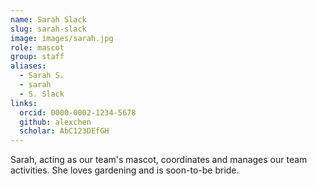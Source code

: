 ```yaml
---
name: Sarah Slack
slug: sarah-slack
image: images/sarah.jpg
role: mascot
group: staff
aliases:
  - Sarah S.
  - sarah
  - S. Slack
links:
  orcid: 0000-0002-1234-5678
  github: alexchen
  scholar: AbC123DEfGH
---
```


Sarah, acting as our team's mascot, coordinates and manages our team activities. She loves gardening and is soon-to-be bride. 

